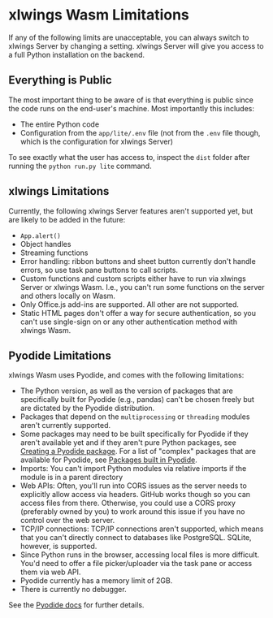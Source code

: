 # xlwings Wasm Limitations

If any of the following limits are unacceptable, you can always switch to xlwings Server by changing a setting. xlwings Server will give you access to a full Python installation on the backend.

## Everything is Public

The most important thing to be aware of is that everything is public since the code runs on the end-user's machine. Most importantly this includes:

- The entire Python code
- Configuration from the `app/lite/.env` file (not from the `.env` file though, which is the configuration for xlwings Server)

To see exactly what the user has access to, inspect the `dist` folder after running the `python run.py lite` command.

## xlwings Limitations

Currently, the following xlwings Server features aren't supported yet, but are likely to be added in the future:

- `App.alert()`
- Object handles
- Streaming functions
- Error handling: ribbon buttons and sheet button currently don't handle errors, so use task pane buttons to call scripts.
- Custom functions and custom scripts either have to run via xlwings Server or xlwings Wasm. I.e., you can't run some functions on the server and others locally on Wasm.
- Only Office.js add-ins are supported. All other [](integrations.md) are not supported.
- Static HTML pages don't offer a way for secure authentication, so you can't use single-sign on or any other authentication method with xlwings Wasm.

## Pyodide Limitations

xlwings Wasm uses Pyodide, and comes with the following limitations:

- The Python version, as well as the version of packages that are specifically built for Pyodide (e.g., pandas) can't be chosen freely but are dictated by the Pyodide distribution.
- Packages that depend on the `multiprocessing` or `threading` modules aren't currently supported.
- Some packages may need to be built specifically for Pyodide if they aren't available yet and if they aren't pure Python packages, see [Creating a Pyodide package](https://pyodide.org/en/stable/development/new-packages.html). For a list of "complex" packages that are available for Pyodide, see [Packages built in Pyodide](https://pyodide.org/en/stable/usage/packages-in-pyodide.html).
- Imports: You can't import Python modules via relative imports if the module is in a parent directory
- Web APIs: Often, you'll run into CORS issues as the server needs to explicitly allow access via headers. GitHub works though so you can access files from there. Otherwise, you could use a CORS proxy (preferably owned by you) to work around this issue if you have no control over the web server.
- TCP/IP connections: TCP/IP connections aren't supported, which means that you can't directly connect to databases like PostgreSQL. SQLite, however, is supported.
- Since Python runs in the browser, accessing local files is more difficult. You'd need to offer a file picker/uploader via the task pane or access them via web API.
- Pyodide currently has a memory limit of 2GB.
- There is currently no debugger.

See the [Pyodide docs](https://pyodide.org/en/stable/usage/wasm-constraints.html) for further details.
